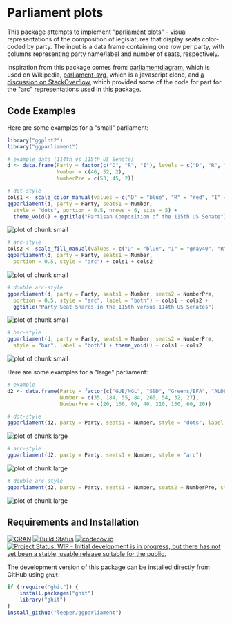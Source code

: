 # Parliament plots

This package attempts to implement "parliament plots" - visual representations of the composition of legislatures that display seats color-coded by party. The input is a data frame containing one row per party, with columns representing party name/label and number of seats, respectively.

Inspiration from this package comes from: [parliamentdiagram](https://github.com/slashme/parliamentdiagram), which is used on Wikipedia, [parliament-svg](https://github.com/juliuste/parliament-svg), which is a javascript clone, and [a discussion on StackOverflow](http://stackoverflow.com/questions/42729174/creating-a-half-donut-or-parliamentary-seating-chart), which provided some of the code for part for the "arc" representations used in this package.

## Code Examples

Here are some examples for a "small" parliament:


```r
library("ggplot2")
library("ggparliament")

# example data (114th vs 115th US Senate)
d <- data.frame(Party = factor(c("D", "R", "I"), levels = c("D", "R", "I")),
                Number = c(46, 52, 2),
                NumberPre = c(53, 45, 2))

# dot-style
cols1 <- scale_color_manual(values = c("D" = "blue", "R" = "red", "I" = "gray40"))
ggparliament(d, party = Party, seats1 = Number, 
  style = "dots", portion = 0.5, nrows = 6, size = 5) + 
  theme_void() + ggtitle("Partisan Composition of the 115th US Senate") + cols1
```

![plot of chunk small](figure/small-1.png)

```r
# arc-style
cols2 <- scale_fill_manual(values = c("D" = "blue", "I" = "gray40", "R" = "red"))
ggparliament(d, party = Party, seats1 = Number, 
  portion = 0.5, style = "arc") + cols1 + cols2
```

![plot of chunk small](figure/small-2.png)

```r
# double arc-style
ggparliament(d, party = Party, seats1 = Number, seats2 = NumberPre, 
  portion = 0.5, style = "arc", label = "both") + cols1 + cols2 + 
  ggtitle("Party Seat Shares in the 115th versus 114th US Senates")
```

![plot of chunk small](figure/small-3.png)

```r
# bar-style
ggparliament(d, party = Party, seats1 = Number, seats2 = NumberPre, 
  style = "bar", label = "both") + theme_void() + cols1 + cols2
```

![plot of chunk small](figure/small-4.png)



Here are some examples for a "large" parliament:


```r
# example
d2 <- data.frame(Party = factor(c("GUE/NGL", "S&D", "Greens/EFA", "ALDE", "EPP", "ECR", "EFD", "NA")),
                 Number = c(35, 184, 55, 84, 265, 54, 32, 27),
                 NumberPre = c(20, 166, 90, 40, 210, 130, 60, 20))

# dot-style
ggparliament(d2, party = Party, seats1 = Number, style = "dots", label = "seats", nrows = 15)
```

![plot of chunk large](figure/large-1.png)

```r
# arc-style
ggparliament(d2, party = Party, seats1 = Number, style = "arc")
```

![plot of chunk large](figure/large-2.png)

```r
# double arc-style
ggparliament(d2, party = Party, seats1 = Number, seats2 = NumberPre, style = "arc", label = "seats")
```

![plot of chunk large](figure/large-3.png)

## Requirements and Installation

[![CRAN](http://www.r-pkg.org/badges/version/parliament)](https://cran.r-project.org/package=parliament)
[![Build Status](https://travis-ci.org/leeper/parliament.svg?branch=master)](https://travis-ci.org/leeper/parliament)
[![codecov.io](http://codecov.io/github/leeper/parliament/coverage.svg?branch=master)](http://codecov.io/github/leeper/parliament?branch=master)
[![Project Status: WIP - Initial development is in progress, but there has not yet been a stable, usable release suitable for the public.](http://www.repostatus.org/badges/latest/wip.svg)](http://www.repostatus.org/#wip)

The development version of this package can be installed directly from GitHub using `ghit`:

```R
if (!require("ghit")) {
    install.packages("ghit")
    library("ghit")
}
install_github("leeper/ggparliament")
```

